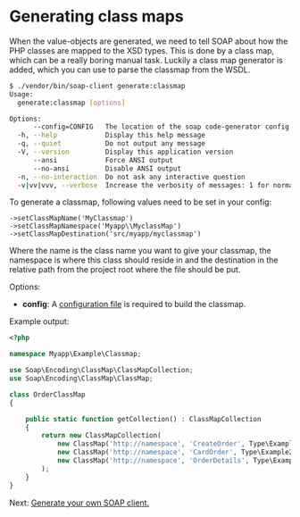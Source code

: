 # Generating class maps

When the value-objects are generated, we need to tell SOAP about how the PHP classes are mapped to the XSD types.
 This is done by a class map, which can be a really boring manual task.
 Luckily a class map generator is added, which you can use to parse the classmap from the WSDL.

```sh
$ ./vendor/bin/soap-client generate:classmap                                                                                                                                    [16:13:31]
Usage:
  generate:classmap [options]

Options:
      --config=CONFIG   The location of the soap code-generator config file
  -h, --help            Display this help message
  -q, --quiet           Do not output any message
  -V, --version         Display this application version
      --ansi            Force ANSI output
      --no-ansi         Disable ANSI output
  -n, --no-interaction  Do not ask any interactive question
  -v|vv|vvv, --verbose  Increase the verbosity of messages: 1 for normal output, 2 for more verbose output and 3 for debug


```

To generate a classmap, following values need to be set in your config:
```
->setClassMapName('MyClassmap')
->setClassMapNamespace('Myapp\\MyclassMap')
->setClassMapDestination('src/myapp/myclassmap')
```

Where the name is the class name you want to give your classmap, the namespace is where this class should reside in and the destination in the relative path from the project root where the file should be put.


Options:

- **config**: A [configuration file](../code-generation/configuration.md) is required to build the classmap. 

 
Example output:

```php
<?php

namespace Myapp\Example\Classmap;

use Soap\Encoding\ClassMap\ClassMapCollection;
use Soap\Encoding\ClassMap\ClassMap;

class OrderClassMap
{

    public static function getCollection() : ClassMapCollection
    {
        return new ClassMapCollection(
            new ClassMap('http://namespace', 'CreateOrder', Type\Example1::class),
            new ClassMap('http://namespace', 'CardOrder', Type\Example2::class),
            new ClassMap('http://namespace', 'OrderDetails', Type\Example3::class)
        );
    }
}
```

Next: [Generate your own SOAP client.](generate-client.md)
